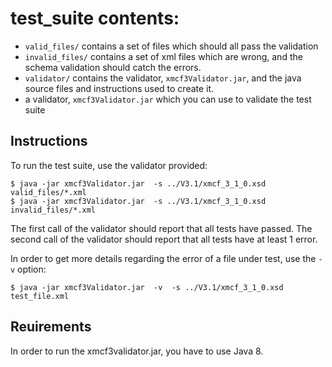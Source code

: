 # test_suite contents:

* `valid_files/` contains a set of files which should all pass the validation
* `invalid_files/` contains a set of xml files which are wrong, and the schema validation should catch the errors.
* `validator/` contains the validator, `xmcf3Validator.jar`, and the java source files and instructions used to create it.
* a validator, `xmcf3Validator.jar` which you can use to validate the test suite

## Instructions

To run the test suite, use the validator provided:

    $ java -jar xmcf3Validator.jar  -s ../V3.1/xmcf_3_1_0.xsd  valid_files/*.xml
    $ java -jar xmcf3Validator.jar  -s ../V3.1/xmcf_3_1_0.xsd  invalid_files/*.xml

The first call  of the validator should report that all tests have passed.
The second call of the validator should report that all tests have at least 1 error.

In order to get more details regarding the error of a file under test, use the `-v` option:

    $ java -jar xmcf3Validator.jar  -v  -s ../V3.1/xmcf_3_1_0.xsd  test_file.xml

## Reuirements

In order to run the xmcf3validator.jar, you have to use Java 8.
